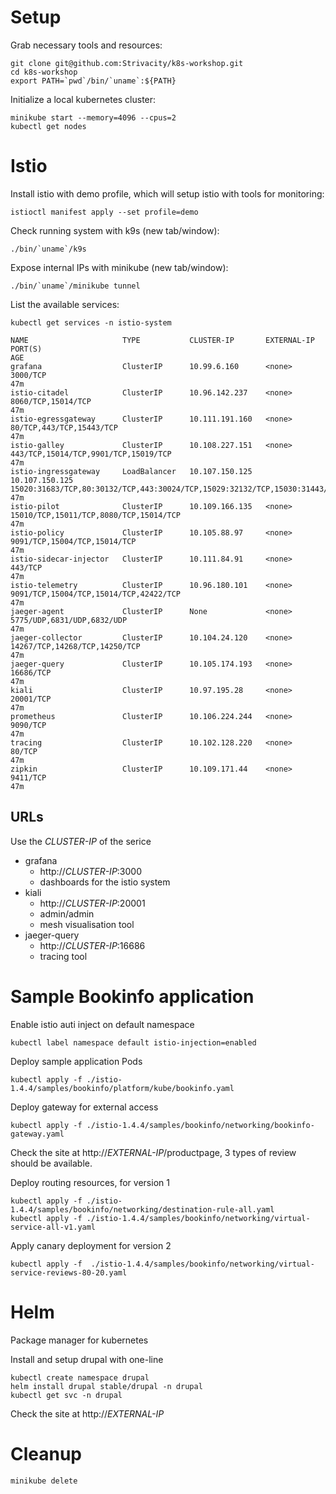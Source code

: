 # Setup #

Grab necessary tools and resources:

    git clone git@github.com:Strivacity/k8s-workshop.git
    cd k8s-workshop
    export PATH=`pwd`/bin/`uname`:${PATH}

Initialize a local kubernetes cluster:

    minikube start --memory=4096 --cpus=2
    kubectl get nodes

# Istio #

Install istio with demo profile, which will setup istio with tools for monitoring:

    istioctl manifest apply --set profile=demo

Check running system with k9s (new tab/window):

    ./bin/`uname`/k9s

Expose internal IPs with minikube (new tab/window):

    ./bin/`uname`/minikube tunnel

List the available services:

    kubectl get services -n istio-system

    NAME                     TYPE           CLUSTER-IP       EXTERNAL-IP      PORT(S)                                                                                                                      AGE
    grafana                  ClusterIP      10.99.6.160      <none>           3000/TCP                                                                                                                     47m
    istio-citadel            ClusterIP      10.96.142.237    <none>           8060/TCP,15014/TCP                                                                                                           47m
    istio-egressgateway      ClusterIP      10.111.191.160   <none>           80/TCP,443/TCP,15443/TCP                                                                                                     47m
    istio-galley             ClusterIP      10.108.227.151   <none>           443/TCP,15014/TCP,9901/TCP,15019/TCP                                                                                         47m
    istio-ingressgateway     LoadBalancer   10.107.150.125   10.107.150.125   15020:31683/TCP,80:30132/TCP,443:30024/TCP,15029:32132/TCP,15030:31443/TCP,15031:30538/TCP,15032:30647/TCP,15443:31616/TCP   47m
    istio-pilot              ClusterIP      10.109.166.135   <none>           15010/TCP,15011/TCP,8080/TCP,15014/TCP                                                                                       47m
    istio-policy             ClusterIP      10.105.88.97     <none>           9091/TCP,15004/TCP,15014/TCP                                                                                                 47m
    istio-sidecar-injector   ClusterIP      10.111.84.91     <none>           443/TCP                                                                                                                      47m
    istio-telemetry          ClusterIP      10.96.180.101    <none>           9091/TCP,15004/TCP,15014/TCP,42422/TCP                                                                                       47m
    jaeger-agent             ClusterIP      None             <none>           5775/UDP,6831/UDP,6832/UDP                                                                                                   47m
    jaeger-collector         ClusterIP      10.104.24.120    <none>           14267/TCP,14268/TCP,14250/TCP                                                                                                47m
    jaeger-query             ClusterIP      10.105.174.193   <none>           16686/TCP                                                                                                                    47m
    kiali                    ClusterIP      10.97.195.28     <none>           20001/TCP                                                                                                                    47m
    prometheus               ClusterIP      10.106.224.244   <none>           9090/TCP                                                                                                                     47m
    tracing                  ClusterIP      10.102.128.220   <none>           80/TCP                                                                                                                       47m
    zipkin                   ClusterIP      10.109.171.44    <none>           9411/TCP                                                                                                                     47m

## URLs

Use the *CLUSTER-IP* of the serice

* grafana
  * http://*CLUSTER-IP*:3000
  * dashboards for the istio system
* kiali
  * http://*CLUSTER-IP*:20001
  * admin/admin
  * mesh visualisation tool
* jaeger-query
  * http://*CLUSTER-IP*:16686
  * tracing tool

# Sample Bookinfo application

Enable istio auti inject on default namespace

    kubectl label namespace default istio-injection=enabled

Deploy sample application Pods

    kubectl apply -f ./istio-1.4.4/samples/bookinfo/platform/kube/bookinfo.yaml

Deploy gateway for external access

    kubectl apply -f ./istio-1.4.4/samples/bookinfo/networking/bookinfo-gateway.yaml

Check the site at http://*EXTERNAL-IP*/productpage, 3 types of review should be available.

Deploy routing resources, for version 1

    kubectl apply -f ./istio-1.4.4/samples/bookinfo/networking/destination-rule-all.yaml
    kubectl apply -f ./istio-1.4.4/samples/bookinfo/networking/virtual-service-all-v1.yaml

Apply canary deployment for version 2

    kubectl apply -f  ./istio-1.4.4/samples/bookinfo/networking/virtual-service-reviews-80-20.yaml

# Helm

Package manager for kubernetes

Install and setup drupal with one-line

    kubectl create namespace drupal
    helm install drupal stable/drupal -n drupal
    kubectl get svc -n drupal

Check the site at http://*EXTERNAL-IP*

# Cleanup

    minikube delete
